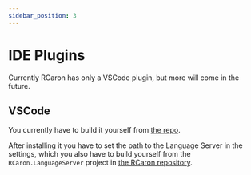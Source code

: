 ```yaml
---
sidebar_position: 3
---
```


# IDE Plugins

Currently RCaron has only a VSCode plugin, but more will come in the future.

## VSCode

You currently have to build it yourself from [the repo](https://github.com/Jan0660/rcaron-vscode).

After installing it you have to set the path to the Language Server in the settings, which you also have to build yourself from the `RCaron.LanguageServer` project in [the RCaron repository](https://github.com/Jan0660/RCaron).
